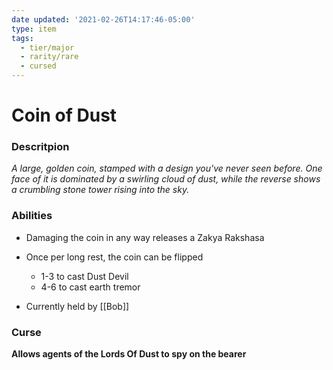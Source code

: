 ```yaml
---
date updated: '2021-02-26T14:17:46-05:00'
type: item
tags:
  - tier/major
  - rarity/rare
  - cursed
---
```


# Coin of Dust

### Descritpion
_A large, golden coin, stamped with a design you've never seen before. One face of it is dominated by a swirling cloud of dust, while the reverse shows a crumbling stone tower rising into the sky._

### Abilities
- Damaging the coin in any way releases a Zakya Rakshasa

- Once per long rest, the coin can be flipped
	- 1-3 to cast Dust Devil
	- 4-6 to cast earth tremor

- Currently held by [[Bob]]

### Curse
**Allows agents of the Lords Of Dust to spy on the bearer**
